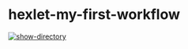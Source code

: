 # hexlet-my-first-workflow
[![show-directory](https://github.com/VScheg/hexlet-my-first-workflow/actions/workflows/show-directory.yml/badge.svg)](https://github.com/VScheg/hexlet-my-first-workflow/actions/workflows/show-directory.yml)
